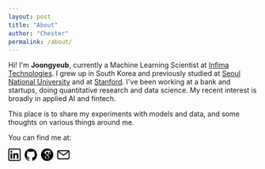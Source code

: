 ```yaml
---
layout: post
title: "About"
author: "Chester"
permalink: /about/
---
```


Hi! I'm **Joongyeub**, currently a Machine Learning Scientist at [Infima Technologies](https://infima.io). I grew up in South Korea and previously studied at [Seoul National University](https://physics.snu.ac.kr/en) and at [Stanford](https://icme.stanford.edu). I've been working at a bank and startups, doing quantitative research and data science. My recent interest is broadly in applied AI and fintech.

This place is to share my experiments with models and data, and some thoughts on various things around me. 

You can find me at:

[<img style="margin-right: .5rem" src="https://github.com/uriyeobi/uriyeobi.github.io/blob/main/assets/icon_linkedin.png?raw=true" width=25 align="left">][1]
[<img style="margin-right: .5rem" src="https://github.com/uriyeobi/uriyeobi.github.io/blob/main/assets/icon_github.png?raw=true" width=25 align="left">][2]
[<img style="margin-right: .5rem" src="https://github.com/uriyeobi/uriyeobi.github.io/blob/main/assets/icon_google_scholar.png?raw=true" width=25 align="left">][3]
[<img style="margin-right: .5rem" src="https://github.com/uriyeobi/uriyeobi.github.io/blob/main/assets/icon_email.png?raw=true" width=25 align="left">][4]

[1]: https://www.linkedin.com/in/joongyeub-yeo/
[2]: https://github.com/uriyeobi 
[3]: https://scholar.google.com/citations?user=vXg6p-gAAAAJ&hl=en
[4]: https://github.com/uriyeobi/uriyeobi.github.io/blob/main/assets/email_img.png?raw=true
